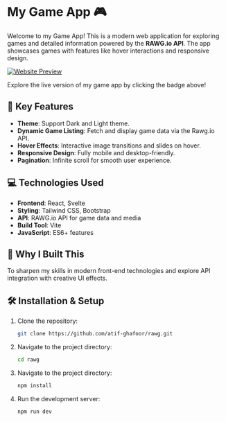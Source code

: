 # My Game App 🎮

Welcome to my Game App! This is a modern web application for exploring games and detailed information powered by the **RAWG.io API**. The app showcases games with features like hover interactions and responsive design.


[![Website Preview](https://img.shields.io/badge/Website-Live-blue?style=for-the-badge&logo=github)](https://atif-ghafoor.github.io/rawg)

Explore the live version of my game app by clicking the badge above!


## 📖 Key Features
- **Theme**: Support Dark and Light theme.
- **Dynamic Game Listing**: Fetch and display game data via the Rawg.io API.
- **Hover Effects**: Interactive image transitions and slides on hover.
- **Responsive Design**: Fully mobile and desktop-friendly.
- **Pagination**: Infinite scroll for smooth user experience.

## 💻 Technologies Used
- **Frontend**: React, Svelte
- **Styling**: Tailwind CSS, Bootstrap
- **API**: RAWG.io API for game data and media
- **Build Tool**: Vite
- **JavaScript**: ES6+ features

## 🌟 Why I Built This
To sharpen my skills in modern front-end technologies and explore API integration with creative UI effects.

## 🛠 Installation & Setup
1. Clone the repository:
   ```bash
   git clone https://github.com/atif-ghafoor/rawg.git
2. Navigate to the project directory:
    ```bash
   cd rawg
3. Navigate to the project directory:
    ```bash
   npm install
4. Run the development server:
    ```bash
   npm run dev
